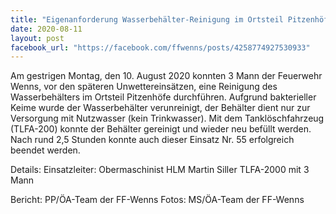 ```yaml
---
title: "Eigenanforderung Wasserbehälter-Reinigung im Ortsteil Pitzenhöfe"
date: 2020-08-11
layout: post
facebook_url: "https://facebook.com/ffwenns/posts/4258774927530933"
---
```


Am gestrigen Montag, den 10. August 2020 konnten 3 Mann der Feuerwehr Wenns, vor den späteren Unwettereinsätzen, eine Reinigung des Wasserbehälters im Ortsteil Pitzenhöfe durchführen. Aufgrund bakterieller Keime wurde der Wasserbehälter verunreinigt, der Behälter dient nur zur Versorgung mit Nutzwasser (kein Trinkwasser). Mit dem Tanklöschfahrzeug (TLFA-200) konnte der Behälter gereinigt und wieder neu befüllt werden. 
Nach rund 2,5 Stunden konnte auch dieser Einsatz Nr. 55 erfolgreich beendet werden.

Details:
Einsatzleiter: Obermaschinist HLM Martin Siller
TLFA-2000 mit 3 Mann

Bericht: PP/ÖA-Team der FF-Wenns
Fotos: MS/ÖA-Team der FF-Wenns